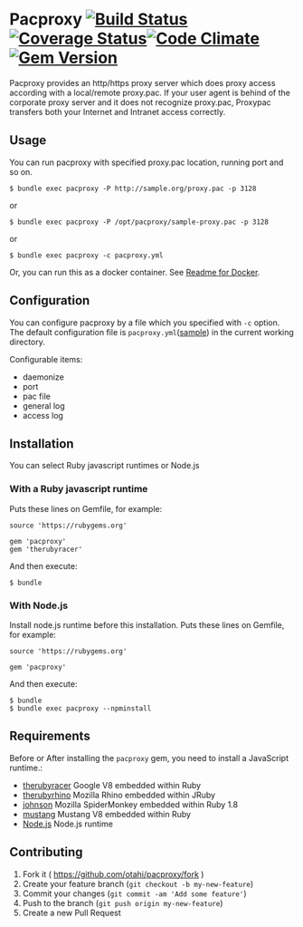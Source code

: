# Pacproxy [![Build Status](https://travis-ci.org/otahi/pacproxy.png?branch=master)](https://travis-ci.org/otahi/pacproxy)[![Coverage Status](https://coveralls.io/repos/otahi/pacproxy/badge.png?branch=master)](https://coveralls.io/r/otahi/pacproxy?branch=master)[![Code Climate](https://codeclimate.com/github/otahi/pacproxy.png)](https://codeclimate.com/github/otahi/pacproxy)[![Gem Version](https://badge.fury.io/rb/pacproxy.png)](http://badge.fury.io/rb/pacproxy)

Pacproxy provides an http/https proxy server which does proxy access according with a local/remote proxy.pac.
If your user agent is behind of the corporate proxy server and it does not recognize proxy.pac,
Proxypac transfers both your Internet and Intranet access correctly.

## Usage

You can run pacproxy with specified proxy.pac location, running port and so on.

    $ bundle exec pacproxy -P http://sample.org/proxy.pac -p 3128

or

    $ bundle exec pacproxy -P /opt/pacproxy/sample-proxy.pac -p 3128

or

    $ bundle exec pacproxy -c pacproxy.yml

Or, you can run this as a docker container. See [Readme for Docker](./box/docker/README.md).

## Configuration

You can configure pacproxy by a file which you specified with `-c` option.
The default configuration file is `pacproxy.yml`([sample](./pacproxy.yml))
in the current working directory.

Configurable items:
- daemonize
- port
- pac file
- general log
- access log 

## Installation
You can select Ruby javascript runtimes or Node.js

### With a Ruby javascript runtime
Puts these lines on Gemfile, for example:

    source 'https://rubygems.org'
    
    gem 'pacproxy'
    gem 'therubyracer'

And then execute:

    $ bundle

### With Node.js
Install node.js runtime before this installation.
Puts these lines on Gemfile, for example:

    source 'https://rubygems.org'
    
    gem 'pacproxy'

And then execute:

    $ bundle
    $ bundle exec pacproxy --npminstall

## Requirements

Before or After installing the `pacproxy` gem,
you need to install a JavaScript runtime.:

* [therubyracer](https://rubygems.org/gems/therubyracer) Google V8 embedded within Ruby
* [therubyrhino](https://rubygems.org/gems/therubyrhino/) Mozilla Rhino embedded within JRuby
* [johnson](https://rubygems.org/gems/johnson/) Mozilla SpiderMonkey embedded within Ruby 1.8
* [mustang](https://rubygems.org/gems/mustang/) Mustang V8 embedded within Ruby
* [Node.js](http://nodejs.org/) Node.js runtime

## Contributing

1. Fork it ( https://github.com/otahi/pacproxy/fork )
2. Create your feature branch (`git checkout -b my-new-feature`)
3. Commit your changes (`git commit -am 'Add some feature'`)
4. Push to the branch (`git push origin my-new-feature`)
5. Create a new Pull Request
